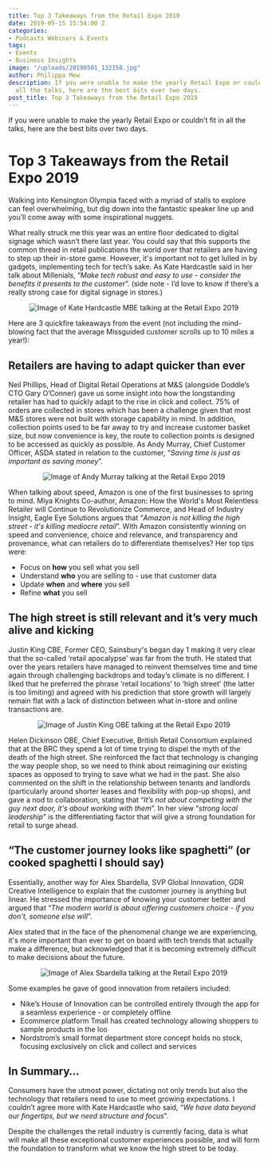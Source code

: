 ```yaml
---
title: Top 3 Takeaways from the Retail Expo 2019
date: 2019-05-15 15:54:00 Z
categories:
- Podcasts Webinars & Events
tags:
- Events
- Business Insights
image: "/uploads/20190501_132158.jpg"
author: Philippa Mew
description: If you were unable to make the yearly Retail Expo or couldn’t fit in
  all the talks, here are the best bits over two days.
post_title: Top 3 Takeaways from the Retail Expo 2019
---
```


If you were unable to make the yearly Retail Expo or couldn’t fit in all the talks, here are the best bits over two days.

# Top 3 Takeaways from the Retail Expo 2019

Walking into Kensington Olympia faced with a myriad of stalls to explore can feel overwhelming, but dig down into the fantastic speaker line up and you’ll come away with some inspirational nuggets. 

What really struck me this year was an entire floor dedicated to digital signage which wasn’t there last year. You could say that this supports the common thread in retail publications the world over that retailers are having to step up their in-store game. However, it's important not to get lulled in by gadgets, implementing tech for tech’s sake. As Kate Hardcastle said in her talk about Millenials, “*Make tech robust and easy to use - consider the benefits it presents to the customer*”. (side note - I’d love to know if there’s a really strong case for digital signage in stores.)

<p style="text-align:center"><img style="margin-left: 0px" alt="Image of Kate Hardcastle MBE talking at the Retail Expo 2019" src="/uploads/20190501_133719.jpg"/></p>

Here are 3 quickfire takeaways from the event (not including the mind-blowing fact that the average Missguided customer scrolls up to 10 miles a year!):

## Retailers are having to adapt quicker than ever

Neil Phillips, Head of Digital Retail Operations at M&S (alongside Doddle’s CTO Gary O’Conner) gave us some insight into how the longstanding retailer has had to quickly adapt to the rise in click and collect. 75% of orders are collected in stores which has been a challenge given that most M&S stores were not built with storage capability in mind. In addition, collection points used to be far away to try and increase customer basket size, but now convenience is key, the route to collection points is designed to be accessed as quickly as possible. As Andy Murray, Chief Customer Officer, ASDA stated in relation to the customer, “*Saving time is just as important as saving money*”.

<p style="text-align:center"><img style="margin-left: 0px" alt="Image of Andy Murray talking at the Retail Expo 2019" src="/uploads/20190501_145740.jpg"/></p>

When talking about speed, Amazon is one of the first businesses to spring to mind. Miya Knights Co-author, Amazon: How the World's Most Relentless Retailer will Continue to Revolutionize Commerce, and Head of Industry Insight, Eagle Eye Solutions argues that “*Amazon is not killing the high street - it's killing mediocre retail*”. With Amazon consistently winning on speed and convenience, choice and relevance, and transparency and provenance, what can retailers do to differentiate themselves? Her top tips were:

* Focus on **how** you sell what you sell
* Understand **who** you are selling to - use that customer data
* Update **when** and **where** you sell
* Refine **what** you sell

## The high street is still relevant and it’s very much alive and kicking

Justin King CBE, Former CEO, Sainsbury's began day 1 making it very clear that the so-called ‘retail apocalypse’ was far from the truth. He stated that over the years retailers have managed to reinvent themselves time and time again through challenging backdrops and today’s climate is no different. I liked that he preferred the phrase ‘retail locations’ to ‘high street’ (the latter is too limiting) and agreed with his prediction that store growth will largely remain flat with a lack of distinction between what in-store and online transactions are.

<p style="text-align:center"><img style="margin-left: 0px" alt="Image of Justin King OBE talking at the Retail Expo 2019" src="/uploads/20190501_102146.jpg"/></p>

Helen Dickinson OBE, Chief Executive, British Retail Consortium explained that at the BRC they spend a lot of time trying to dispel the myth of the death of the high street. She reinforced the fact that technology is changing the way people shop, so we need to think about reimagining our existing spaces as opposed to trying to save what we had in the past. She also commented on the shift in the relationship between tenants and landlords (particularly around shorter leases and flexibility with pop-up shops), and gave a nod to collaboration, stating that “*It’s not about competing with the guy next door, it's about working with them*”. In her view “*strong local leadership*” is the differentiating factor that will give a strong foundation for retail to surge ahead.

## “The customer journey looks like spaghetti” (or cooked spaghetti I should say)

Essentially, another way for Alex Sbardella, SVP Global Innovation, GDR Creative Intelligence to explain that the customer journey is anything but linear. He stressed the importance of knowing your customer better and argued that “*The modern world is about offering customers choice - if you don’t, someone else will*”.

Alex stated that in the face of the phenomenal change we are experiencing, it's more important than ever to get on board with tech trends that actually make a difference, but acknowledged that it is becoming extremely difficult to make decisions about the future. 

<p style="text-align:center"><img style="margin-left: 0px" alt="Image of Alex Sbardella talking at the Retail Expo 2019" src="/uploads/IMG_0731.jpg"/></p>

Some examples he gave of good innovation from retailers included:

* Nike’s House of Innovation can be controlled entirely through the app for a seamless experience - or completely offline
* Ecommerce platform Tmall has created technology allowing shoppers to sample products in the loo
* Nordstrom’s small format department store concept holds no stock, focusing exclusively on click and collect and services

## In Summary…

Consumers have the utmost power, dictating not only trends but also the technology that retailers need to use to meet growing expectations. I couldn’t agree more with Kate Hardcastle who said, “*We have data beyond our fingertips, but we need structure and focus*”. 

Despite the challenges the retail industry is currently facing, data is what will make all these exceptional customer experiences possible, and will form the foundation to transform what we know the high street to be today.
